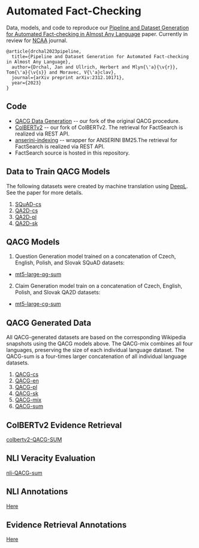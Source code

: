 # Automated Fact-Checking
Data, models, and code to reproduce our [Pipeline and Dataset Generation for Automated Fact-checking in Almost Any Language](https://arxiv.org/abs/2312.10171) paper.
Currently in review for [NCAA](https://link.springer.com/journal/521) journal.

```
@article{drchal2023pipeline,
  title={Pipeline and Dataset Generation for Automated Fact-checking in Almost Any Language},
  author={Drchal, Jan and Ullrich, Herbert and Mlyn{\'a}{\v{r}}, Tom{\'a}{\v{s}} and Moravec, V{\'a}clav},
  journal={arXiv preprint arXiv:2312.10171},
  year={2023}
}
```

## Code
* [QACG Data Generation](https://github.com/aic-factcheck/Zero-shot-Fact-Verification) -- our fork of the original QACG procedure.
* [ColBERTv2](https://github.com/aic-factcheck/ColBERTv2) -- our fork of ColBERTv2. The retrieval for FactSearch is realized via REST API.
* [anserini-indexing](https://github.com/aic-factcheck/anserini-indexing) -- wrapper for ANSERINI BM25.The retrieval for FactSearch is realized via REST API.
* FactSearch source is hosted in this repository.

## Data to Train QACG Models
The following datasets were created by machine translation using [DeepL](https://www.deepl.com/translator). See the paper for more details.

1. [SQuAD-cs](https://huggingface.co/datasets/ctu-aic/squad-cs) 
2. [QA2D-cs](https://huggingface.co/datasets/ctu-aic/qa2d-cs) 
3. [QA2D-pl](https://huggingface.co/datasets/ctu-aic/qa2d-pl) 
4. [QA2D-sk](https://huggingface.co/datasets/ctu-aic/qa2d-sk) 

## QACG Models
1. Question Generation model trained on a concatenation of Czech, English, Polish, and Slovak SQuAD datasets:
* [mt5-large-qg-sum](https://huggingface.co/ctu-aic/mt5-large-qg-sum)
  
2. Claim Generation model train on a concatenation of Czech, English, Polish, and Slovak QA2D datasets:
* [mt5-large-cg-sum](https://huggingface.co/ctu-aic/mt5-large-cg-sum)
  
## QACG Generated Data
All QACG-generated datasets are based on the corresponding Wikipedia snapshots using the QACG models above.
The QACG-mix combines all four languages, preserving the size of each individual language dataset. The QACG-sum is a four-times larger concatenation of all individual language datasets.
1. [QACG-cs](https://huggingface.co/datasets/ctu-aic/qacg-cs)
2. [QACG-en](https://huggingface.co/datasets/ctu-aic/qacg-en)
3. [QACG-pl](https://huggingface.co/datasets/ctu-aic/qacg-pl)
4. [QACG-sk](https://huggingface.co/datasets/ctu-aic/qacg-sk)
5. [QACG-mix](https://huggingface.co/datasets/ctu-aic/qacg-mix)
6. [QACG-sum](https://huggingface.co/datasets/ctu-aic/qacg-sum)

## ColBERTv2 Evidence Retrieval
[colbertv2-QACG-SUM](https://huggingface.co/ctu-aic/colbertv2-qacg-sum/tree/main)

## NLI Veracity Evaluation
[nli-QACG-sum](https://huggingface.co/ctu-aic/nli-qacg-sum)

## NLI Annotations
[Here](data/ncaa/nli_annotations)

## Evidence Retrieval Annotations
[Here](data/ncaa/er_annotations)
